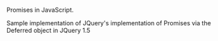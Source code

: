 Promises in JavaScript.

Sample implementation of JQuery's implementation of Promises via the Deferred object in JQuery 1.5